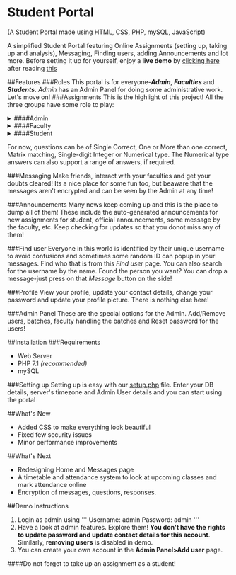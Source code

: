 # Student Portal
(A Student Portal made using HTML, CSS, PHP, mySQL, JavaScript)

A simplified Student Portal featuring Online Assignments (setting up, taking up and analysis), Messaging, Finding users, adding Announcements and lot more. Before setting it up for yourself, enjoy a **live demo** by [clicking here](http://projects.subhalingam.heliohost.org/sportal/) after reading [this](#demo-instructions)

##Features
###Roles
This portal is for everyone-***Admin***, ***Faculties*** and ***Students***. *Admin* has an Admin Panel for doing some administrative work. Let's move on!
###Assignments
This is the highlight of this project! All the three groups have some role to play:
<details>
	<summary>####Admin</summary>
	<p>
		<ul>
			<li>Accept/Reject Assignment requests from faculty</li>
			<li>Add an assignment for a batch</li>
			<li>Make changes to timings and key</li>
		</ul>
	</p>
</details>
<details>
	<summary>####Faculty</summary>
	<p>
		<ul>
			<li>Request Assignment for one of his batch (one at a time)</li>
			<li>Add, modify and delete Questions</li>
			<li>Submit (answer) key changes after the end-time</li>
			<li>Analyse (in detail) the performance of the batch
		</ul>
		<b>Note:</b> Batch marks will be available only after finalising/freezing the answer key after the end-time
		<i>It is recommended to upload the correct answers after the end-time</i>
	</p>
</details>
<details>
	<summary>####Student</summary>
	<p>
		<ul>
			<li>Take up an assignment <i>online</i> with timer set in server</li>
			<li>Analyse his/her performance after taking up the assignment</li>
		</ul>
	</p>
</details>

For now, questions can be of Single Correct, One or More than one correct, Matrix matching, Single-digit Integer or Numerical type. The Numerical type answers can also support a range of answers, if required.

###Messaging
Make friends, interact with your faculties and get your doubts cleared! Its a nice place for some fun too, but beaware that the messages aren't encrypted and can be seen by the Admin at any time!

###Announcements
Many news keep coming up and this is the place to dump all of them! These include the auto-generated announcements for new assignments for student, official announcements, some message by the faculty, etc. Keep checking for updates so that you donot miss any of them!

###Find user
Everyone in this world is identified by their unique username to avoid confusions and sometimes some random ID can popup in your messages. Find who that is from this *Find user* page. You can also search for the username by the name. Found the person you want? You can drop a message-just press on that *Message* button on the side!

###Profile
View your profile, update your contact details, change your password and update your profile picture. There is nothing else here!

###Admin Panel
These are the special options for the Admin. Add/Remove users, batches, faculty handling the batches and Reset password for the users!

##Installation
###Requirements
- Web Server
- PHP 7.1 *(recommended)*
- mySQL

###Setting up
Setting up is easy with our [setup.php](setup.php) file. Enter your DB details, server's timezone and Admin User details and you can start using the portal

##What's New
- Added CSS to make everything look beautiful
- Fixed few security issues
- Minor performance improvements

##What's Next
- Redesigning Home and Messages page
- A timetable and attendance system to look at upcoming classes and mark attendance online
- Encryption of messages, questions, responses.

##Demo Instructions
1. Login as admin using 
'''
Username: admin
Password: admin
'''
2. Have a look at admin features. Explore them! **You don't have the rights to update password and update contact details for this account**. Similarly, **removing users** is disabled in demo.
3. You can create your own account in the **Admin Panel>Add user** page.

####Do not forget to take up an assignment as a student!
